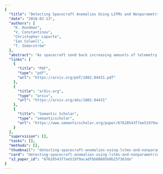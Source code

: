 ```yaml
---
{
  "title": "Detecting Spacecraft Anomalies Using LSTMs and Nonparametric Dynamic Thresholding",
  "date": "2018-02-13",
  "authors": [
    "K. Hundman",
    "V. Constantinou",
    "Christopher Laporte",
    "Ian Colwell",
    "T. Söderström"
  ],
  "abstract": "As spacecraft send back increasing amounts of telemetry data, improved anomaly detection systems are needed to lessen the monitoring burden placed on operations engineers and reduce operational risk. Current spacecraft monitoring systems only target a subset of anomaly types and often require costly expert knowledge to develop and maintain due to challenges involving scale and complexity. We demonstrate the effectiveness of Long Short-Term Memory (LSTMs) networks, a type of Recurrent Neural Network (RNN), in overcoming these issues using expert-labeled telemetry anomaly data from the Soil Moisture Active Passive (SMAP) satellite and the Mars Science Laboratory (MSL) rover, Curiosity. We also propose a complementary unsupervised and nonparametric anomaly thresholding approach developed during a pilot implementation of an anomaly detection system for SMAP, and offer false positive mitigation strategies along with other key improvements and lessons learned during development.",
  "links": [
    {
      "title": "PDF",
      "type": "pdf",
      "url": "https://arxiv.org/pdf/1802.04431.pdf"
    },
    {
      "title": "arXiv.org",
      "type": "arxiv",
      "url": "https://arxiv.org/abs/1802.04431"
    },
    {
      "title": "Semantic Scholar",
      "type": "semanticscholar",
      "url": "https://www.semanticscholar.org/paper/67628543f7ae51979acadfbb8860568b25f263da"
    }
  ],
  "supervision": [],
  "tasks": [],
  "methods": [],
  "thumbnail": "detecting-spacecraft-anomalies-using-lstms-and-nonparametric-dynamic-thresholding-thumb.jpg",
  "card": "detecting-spacecraft-anomalies-using-lstms-and-nonparametric-dynamic-thresholding-card.jpg",
  "s2_paper_id": "67628543f7ae51979acadfbb8860568b25f263da"
}
---
```


